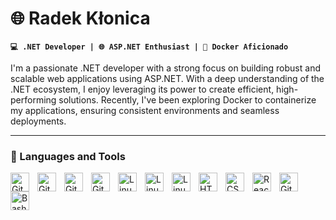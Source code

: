 # 🌐 Radek Kłonica

**`💻 .NET Developer | 🌐 ASP.NET Enthusiast | 🐳 Docker Aficionado`**

I'm a passionate .NET developer with a strong focus on building robust and scalable web applications using ASP.NET. With a deep understanding of the .NET ecosystem, I enjoy leveraging its power to create efficient, high-performing solutions. Recently, I've been exploring Docker to containerize my applications, ensuring consistent environments and seamless deployments.

---

### 🧰 Languages and Tools
<img align="left" alt="Git" width="30px" style="padding-right:10px;" src="https://i.ibb.co/gvXmqTv/Microsoft-NET-logo.png" />
<img align="left" alt="Git" width="30px" style="padding-right:10px;" src="https://i.ibb.co/rbhGM4m/asp-net.jpg" />
<img align="left" alt="Git" width="30px" style="padding-right:10px;" src="https://i.ibb.co/nMxPg3W/docker.png" />
<img align="left" alt="Git" width="30px" style="padding-right:10px;" src="https://cdn.jsdelivr.net/gh/devicons/devicon/icons/git/git-original.svg" />
<img align="left" alt="Linux" width="30px" style="padding-right:10px;" src="https://i.ibb.co/PFwh99X/windows-icon-2018x2048-0y0cfqbh.png" />
<img align="left" alt="Linux" width="30px" style="padding-right:10px;" src="https://i.ibb.co/G2HRfpg/apps-22477-9007199267161390-e6424e19-5ac0-4841-8393-87f5c9419809.png" />
<img align="left" alt="Linux" width="30px" style="padding-right:10px;" src="https://cdn.jsdelivr.net/gh/devicons/devicon/icons/linux/linux-original.svg" />
<img align="left" alt="HTML" width="30px" style="padding-right:10px;" src="https://cdn.jsdelivr.net/gh/devicons/devicon/icons/html5/html5-plain.svg" />
<img align="left" alt="CSS" width="30px" style="padding-right:10px;" src="https://cdn.jsdelivr.net/gh/devicons/devicon/icons/css3/css3-plain.svg" />
<img align="left" alt="React" width="30px" style="padding-right:10px;" src="https://cdn.jsdelivr.net/gh/devicons/devicon/icons/react/react-original.svg" />
<img align="left" alt="GitHub" width="30px" style="padding-right:10px;" src="https://cdn.jsdelivr.net/gh/devicons/devicon/icons/github/github-original.svg" />
<img align="left" alt="Bash" width="30px" style="padding-right:10px;" src="https://cdn.jsdelivr.net/gh/devicons/devicon/icons/bash/bash-original.svg" />
<br />

#

#


